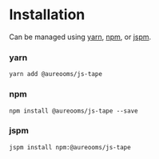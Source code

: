 # Installation

Can be managed using
[yarn](https://yarnpkg.com),
[npm](https://github.com/npm/npm),
or [jspm](https://jspm.io).


### yarn
```terminal
yarn add @aureooms/js-tape
```

### npm
```terminal
npm install @aureooms/js-tape --save
```

### jspm
```terminal
jspm install npm:@aureooms/js-tape
```
